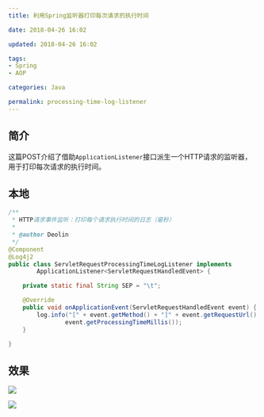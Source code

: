 ```yaml
---
title: 利用Spring监听器打印每次请求的执行时间

date: 2018-04-26 16:02

updated: 2018-04-26 16:02

tags:
- Spring
- AOP

categories: Java

permalink: processing-time-log-listener
---
```


## 简介

这篇POST介绍了借助`ApplicationListener`接口派生一个HTTP请求的监听器，用于打印每次请求的执行时间。



## 本地

~~~java
/**
 * HTTP请求事件监听：打印每个请求执行时间的日志（毫秒）
 *
 * @author Deolin
 */
@Component
@Log4j2
public class ServletRequestProcessingTimeLogListener implements
        ApplicationListener<ServletRequestHandledEvent> {

    private static final String SEP = "\t";

    @Override
    public void onApplicationEvent(ServletRequestHandledEvent event) {
        log.info("[" + event.getMethod() + "]" + event.getRequestUrl() + SEP +
                event.getProcessingTimeMillis());
    }

}
~~~



## 效果

![](/images/processing-time-log-listener-1.png)

![](/images/processing-time-log-listener-2.png)

